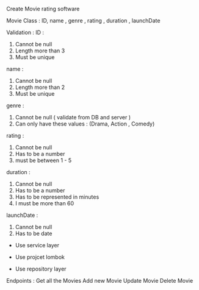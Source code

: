 Create Movie rating software  

Movie Class :
ID, name , genre  , rating , duration , launchDate

Validation :
ID : 
1. Cannot be null 
2. Length more than 3
3. Must be unique 

name  :

1. Cannot be null
2. Length more than 2
3. Must be unique

genre :
1. Cannot be null ( validate from DB and server )
2. Can only have these values : (Drama, Action , Comedy)

rating :

1. Cannot be null
2. Has to be a number
3. must be between 1 - 5

duration :
1. Cannot be null
2. Has to be a number
3. Has to be represented in minutes
4. I must be more than 60

launchDate :
1. Cannot be null
2. Has to be date


- Use service layer

- Use projcet lombok

- Use repository layer

Endpoints :
Get all the Movies
Add new Movie
Update Movie
Delete Movie
